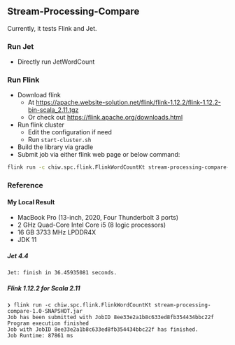 ## Stream-Processing-Compare

Currently, it tests Flink and Jet.

### Run Jet

- Directly run JetWordCount

### Run Flink
- Download flink
    - At https://apache.website-solution.net/flink/flink-1.12.2/flink-1.12.2-bin-scala_2.11.tgz
    - Or check out https://flink.apache.org/downloads.html
- Run flink cluster
    - Edit the configuration if need
    - Run `start-cluster.sh`
- Build the library via gradle
- Submit job via either flink web page or below command:
```bash
flink run -c chiw.spc.flink.FlinkWordCountKt stream-processing-compare-1.0-SNAPSHOT.jar
```

### Reference

#### My Local Result
- MacBook Pro (13-inch, 2020, Four Thunderbolt 3 ports)
- 2 GHz Quad-Core Intel Core i5 (8 logic processors)
- 16 GB 3733 MHz LPDDR4X
- JDK 11

##### Jet 4.4
```aidl
Jet: finish in 36.45935081 seconds.
```
##### Flink 1.12.2 for Scala 2.11
```aidl
❯ flink run -c chiw.spc.flink.FlinkWordCountKt stream-processing-compare-1.0-SNAPSHOT.jar
Job has been submitted with JobID 8ee33e2a1b8c633ed8fb354434bbc22f
Program execution finished
Job with JobID 8ee33e2a1b8c633ed8fb354434bbc22f has finished.
Job Runtime: 87861 ms
```